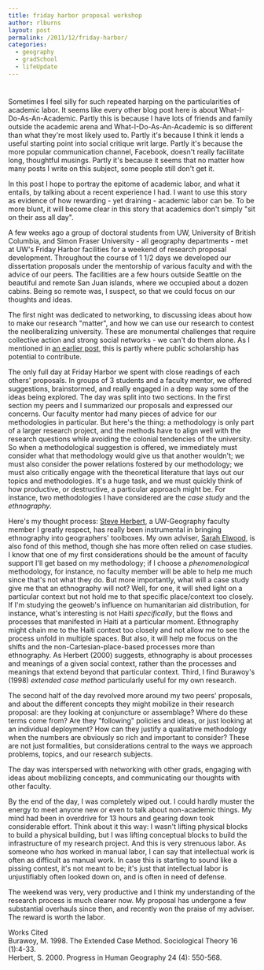 ```yaml
---
title: friday harbor proposal workshop
author: rlburns
layout: post
permalink: /2011/12/friday-harbor/
categories:
  - geography
  - gradSchool
  - lifeUpdate
---
```

# 

Sometimes I feel silly for such repeated harping on the particularities of academic labor. It seems like every other blog post here is about What-I-Do-As-An-Academic. Partly this is because I have lots of friends and family outside the academic arena and What-I-Do-As-An-Academic is so different than what they're most likely used to. Partly it's because I think it lends a useful starting point into social critique writ large. Partly it's because the more popular communication channel, Facebook, doesn't really facilitate long, thoughtful musings. Partly it's because it seems that no matter how many posts I write on this subject, some people still don't get it.

In this post I hope to portray the epitome of academic labor, and what it entails, by talking about a recent experience I had. I want to use this story as evidence of how rewarding - yet draining - academic labor can be. To be more blunt, it will become clear in this story that academics don't simply "sit on their ass all day".

A few weeks ago a group of doctoral students from UW, University of British Columbia, and Simon Fraser University - all geography departments - met at UW's Friday Harbor facilities for a weekend of research proposal development. Throughout the course of 1 1/2 days we developed our dissertation proposals under the mentorship of various faculty and with the advice of our peers. The facilities are a few hours outside Seattle on the beautiful and remote San Juan islands, where we occupied about a dozen cabins. Being so remote was, I suspect, so that we could focus on our thoughts and ideas.

The first night was dedicated to networking, to discussing ideas about how to make our research "matter", and how we can use our research to contest the neoliberalizing university. These are monumental challenges that require collective action and strong social networks - we can't do them alone. As I mentioned in [an earlier post][1], this is partly where public scholarship has potential to contribute.

 [1]: http://burnsr77.github.io/2011/12/my-take-on-public-scholarship/

The only full day at Friday Harbor we spent with close readings of each others' proposals. In groups of 3 students and a faculty mentor, we offered suggestions, brainstormed, and really engaged in a deep way some of the ideas being explored. The day was split into two sections. In the first section my peers and I summarized our proposals and expressed our concerns. Our faculty mentor had many pieces of advice for our methodologies in particular. But here's the thing: a methodology is only part of a larger research project, and the methods have to align well with the research questions while avoiding the colonial tendencies of the university. So when a methodological suggestion is offered, we immediately must consider what that methodology would give us that another wouldn't; we must also consider the power relations fostered by our methodology; we must also critically engage with the theoretical literature that lays out our topics and methodologies. It's a huge task, and we must quickly think of how productive, or destructive, a particular approach might be. For instance, two methodologies I have considered are the *case study* and the *ethnography*.

Here's my thought process: [Steve Herbert][2], a UW-Geography faculty member I greatly respect, has really been instrumental in bringing ethnography into geographers' toolboxes. My own adviser, [Sarah Elwood][3], is also fond of this method, though she has more often relied on case studies. I know that one of my first considerations should be the amount of faculty support I'll get based on my methodology; if I choose a *phenomenological* methodology, for instance, no faculty member will be able to help me much since that's not what they do. But more importantly, what will a case study give me that an ethnography will not? Well, for one, it will shed light on a particular context but not hold me to that specific place/context too closely. If I'm studying the geoweb's influence on humanitarian aid distribution, for instance, what's interesting is not Haiti *specifically*, but the flows and processes that manifested in Haiti at a particular moment. Ethnography might chain me to the Haiti context too closely and not allow me to see the process unfold in multiple spaces. But also, it will help me focus on the shifts and the non-Cartesian-place-based processes more than ethnography. As Herbert (2000) suggests, ethnography is about processes and meanings of a given social context, rather than the processes and meanings that extend beyond that particular context. Third, I find Burawoy's (1998) *extended case method* particularly useful for my own research.

[2]: http://depts.washington.edu/geog/people/herbert_index.htm
[3]: http://faculty.washington.edu/selwood/

The second half of the day revolved more around my two peers' proposals, and about the different concepts they might mobilize in their research proposal: are they looking at conjuncture or assemblage? Where do these terms come from? Are they "following" policies and ideas, or just looking at an individual deployment? How can they justify a qualitative methodology when the numbers are obviously so rich and important to consider? These are not just formalities, but considerations central to the ways we approach problems, topics, and our research subjects.

The day was interspersed with networking with other grads, engaging with ideas about mobilizing concepts, and communicating our thoughts with other faculty.

By the end of the day, I was completely wiped out. I could hardly muster the energy to meet anyone new or even to talk about non-academic things. My mind had been in overdrive for 13 hours and gearing down took considerable effort. Think about it this way: I wasn't lifting physical blocks to build a physical building, but I was lifting conceptual blocks to build the infrastructure of my research project. And this is very strenuous labor. As someone who *has* worked in manual labor, I can say that intellectual work is often as difficult as manual work. In case this is starting to sound like a pissing contest, it's not meant to be; it's just that intellectual labor is unjustifiably often looked down on, and is often in need of defense. 

The weekend was very, very productive and I think my understanding of the research process is much clearer now. My proposal has undergone a few substantial overhauls since then, and recently won the praise of my adviser. The reward is worth the labor.

Works Cited  
Burawoy, M. 1998. The Extended Case Method. Sociological Theory 16 (1):4-33.  
Herbert, S. 2000. Progress in Human Geography 24 (4): 550-568.